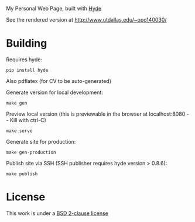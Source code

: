 My Personal Web Page, built with [Hyde](http://hyde.github.io/)

See the rendered version at http://www.utdallas.edu/~opo140030/

Building
========
Requires hyde:

    pip install hyde

Also pdflatex (for CV to be auto-generated)

Generate version for local development:

    make gen

Preview local version
(this is previewable in the browser at localhost:8080 -- Kill with ctrl-C)

    make serve

Generate site for production:

    make gen-production

Publish site via SSH (SSH publisher requires hyde version > 0.8.6):

    make publish

License
=======
This work is under a [BSD 2-clause license](http://opensource.org/licenses/BSD-2-Clause)

